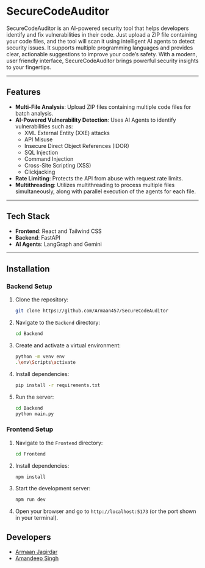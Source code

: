 # SecureCodeAuditor

SecureCodeAuditor is an AI-powered security tool that helps developers identify and fix vulnerabilities in their code. Just upload a ZIP file containing your code files, and the tool will scan it using intelligent AI agents to detect security issues. It supports multiple programming languages and provides clear, actionable suggestions to improve your code’s safety. With a modern, user friendly interface, SecureCodeAuditor brings powerful security insights to your fingertips.

---

## Features

- **Multi-File Analysis**: Upload ZIP files containing multiple code files for batch analysis.
- **AI-Powered Vulnerability Detection**: Uses AI Agents to identify vulnerabilities such as:
  - XML External Entity (XXE) attacks
  - API Misuse
  - Insecure Direct Object References (IDOR)
  - SQL Injection
  - Command Injection
  - Cross-Site Scripting (XSS)
  - Clickjacking
- **Rate Limiting**: Protects the API from abuse with request rate limits.
- **Multithreading**: Utilizes multithreading to process multiple files simultaneously, along with parallel execution of the agents for each file.

---

## Tech Stack

- **Frontend**: React and Tailwind CSS
- **Backend**: FastAPI
- **AI Agents**: LangGraph and Gemini

---

## Installation

### Backend Setup

1. Clone the repository:
   ```bash
   git clone https://github.com/Armaan457/SecureCodeAuditor
   ```
2. Navigate to the `Backend` directory:
   ```bash
   cd Backend
   ```
3. Create and activate a virtual environment:
   ```bash
   python -m venv env
   .\env\Scripts\activate
   ```

4. Install dependencies:
   ```bash
   pip install -r requirements.txt
   ```

5. Run the server:
   ```bash
   cd Backend
   python main.py
   ```

### Frontend Setup

1. Navigate to the `Frontend` directory:
   ```bash
   cd Frontend
   ```

2. Install dependencies:
   ```bash
   npm install
   ```

3. Start the development server:
   ```bash
   npm run dev
   ```

4. Open your browser and go to `http://localhost:5173` (or the port shown in your terminal).


## Developers

- [Armaan Jagirdar](https://github.com/Armaan457)
- [Amandeep Singh](https://github.com/amandeepsingh29)
